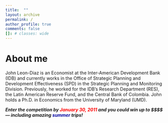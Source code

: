 ```yaml
---
title:  ""
layout: archive
permalink: /
author_profile: true
comments: false
[]: # classes: wide
---
```

# About me

John Leon-Diaz is an Economist at the Inter-American Development Bank (IDB) and currently works in the Office of Strategic Planning and Development Effectiveness (SPD) in the Strategic Planning and Monitoring Division. Previously, he worked for the IDB’s Research Department (RES), the Latin American Reserve Fund, and the Central Bank of Colombia. John holds a Ph.D. in Economics from the University of Maryland (UMD).

<p style="font-size:14px; font-weight:bold; font-style:italic;">
  Enter the competition by 
  <span style="color: #ff0000">January 30, 2011</span>
  and you could win up to $$$$ — including amazing 
  <span style="color: #0000a0">summer</span> 
  trips!
</p>


